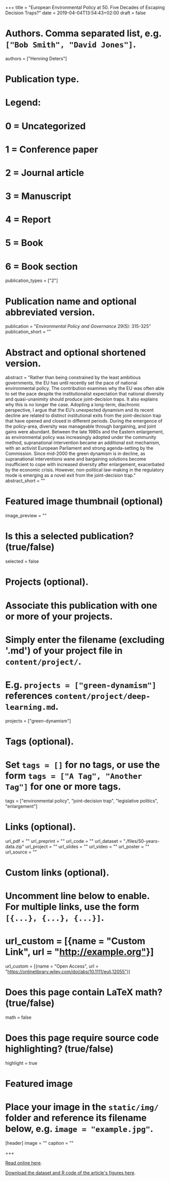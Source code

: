 +++
title = "European Environmental Policy at 50. Five Decades of Escaping Decision Traps?"
date = 2019-04-04T13:54:43+02:00
draft = false

# Authors. Comma separated list, e.g. `["Bob Smith", "David Jones"]`.
authors = ["Henning Deters"]

# Publication type.
# Legend:
# 0 = Uncategorized
# 1 = Conference paper
# 2 = Journal article
# 3 = Manuscript
# 4 = Report
# 5 = Book
# 6 = Book section
publication_types = ["2"]

# Publication name and optional abbreviated version.
publication = "*Environmental Policy and Governance* 29(5): 315-325"
publication_short = ""

# Abstract and optional shortened version.
abstract = "Rather than being constrained by the least ambitious governments, the EU has until recently set the pace of national environmental policy. The contribution examines why the EU was often able to set the pace despite the institutionalist expectation that national diversity and quasi-unanimity should produce joint-decision traps. It also explains why this is no longer the case. Adopting a long-term, diachronic perspective, I argue that the EU’s unexpected dynamism and its recent decline are related to distinct institutional exits from the joint-decision trap that have opened and closed in different periods. During the emergence of the policy-area, diversity was manageable through bargaining, and joint gains were abundant. Between the late 1980s and the Eastern enlargement, as environmental policy was increasingly adopted under the community method, supranational intervention became an additional exit mechanism, with an activist European Parliament and strong agenda-setting by the Commission. Since mid-2000 the green dynamism is in decline, as supranational interventions wane and bargaining solutions become insufficient to cope with increased diversity after enlargement, exacerbated by the economic crisis. However, non-political law-making in the regulatory mode is emerging as a novel exit from the joint-decision trap."
abstract_short = ""

# Featured image thumbnail (optional)
image_preview = ""

# Is this a selected publication? (true/false)
selected = false

# Projects (optional).
#   Associate this publication with one or more of your projects.
#   Simply enter the filename (excluding '.md') of your project file in `content/project/`.
#   E.g. `projects = ["green-dynamism"]` references `content/project/deep-learning.md`.
projects = ["green-dynamism"]

# Tags (optional).
#   Set `tags = []` for no tags, or use the form `tags = ["A Tag", "Another Tag"]` for one or more tags.
tags = ["environmental policy", "joint-decision trap", "legislative politics", "enlargement"]

# Links (optional).
url_pdf = ""
url_preprint = ""
url_code = ""
url_dataset = "./files/50-years-data.zip"
url_project = ""
url_slides = ""
url_video = ""
url_poster = ""
url_source = ""

# Custom links (optional).
#   Uncomment line below to enable. For multiple links, use the form `[{...}, {...}, {...}]`.
# url_custom = [{name = "Custom Link", url = "http://example.org"}]
url_custom = [{name = "Open Access", url = "https://onlinelibrary.wiley.com/doi/abs/10.1111/eulj.12055"}]

# Does this page contain LaTeX math? (true/false)
math = false

# Does this page require source code highlighting? (true/false)
highlight = true

# Featured image
# Place your image in the `static/img/` folder and reference its filename below, e.g. `image = "example.jpg"`.
[header]
image = ""
caption = ""

+++

[Read online
here](https://onlinelibrary.wiley.com/doi/full/10.1002/eet.1855).

[Download the dataset and R code of the article's figures
here](./files/50-years-data.zip).
